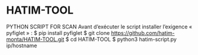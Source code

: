 # HATIM-TOOL
PYTHON SCRIPT FOR SCAN
Avant d’exécuter le script installer l’exigence « pyfiglet » :
$ pip install pyfiglet
$ git clone https://github.com/hatim-monta/HATIM-TOOL.git
$ cd HATIM-TOOL
$ python3 hatim-script.py ip/hostname

